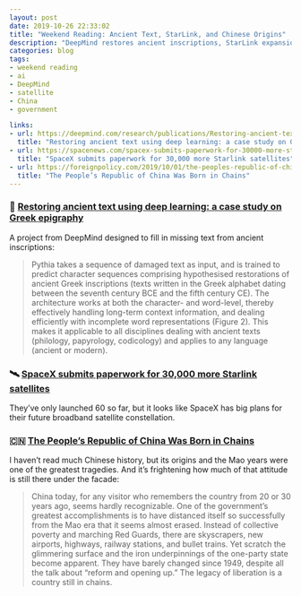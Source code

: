 ```yaml
---
layout: post
date: 2019-10-26 22:33:02
title: "Weekend Reading: Ancient Text, StarLink, and Chinese Origins"
description: "DeepMind restores ancient inscriptions, StarLink expansion, and the origins of Chinese government"
categories: blog
tags:
- weekend reading
- ai
- DeepMind
- satellite
- China
- government

links:
- url: https://deepmind.com/research/publications/Restoring-ancient-text-using-deep-learning-a-case-study-on-Greek-epigraphy
  title: "Restoring ancient text using deep learning: a case study on Greek epigraphy"
- url: https://spacenews.com/spacex-submits-paperwork-for-30000-more-starlink-satellites/
  title: "SpaceX submits paperwork for 30,000 more Starlink satellites"
- url: https://foreignpolicy.com/2019/10/01/the-peoples-republic-of-china-was-born-in-chains/
  title: "The People’s Republic of China Was Born in Chains"
---
```


### 📜 [Restoring ancient text using deep learning: a case study on Greek epigraphy](https://deepmind.com/research/publications/Restoring-ancient-text-using-deep-learning-a-case-study-on-Greek-epigraphy "Restoring ancient text using deep learning")

A project from DeepMind designed to fill in missing text from ancient inscriptions:

> Pythia takes a sequence of damaged text as input, and is trained to predict character sequences comprising hypothesised restorations of ancient Greek inscriptions (texts written in the Greek alphabet dating between the seventh century BCE and the fifth century CE). The architecture works at both the character- and word-level, thereby effectively handling long-term context information, and dealing efficiently with incomplete word representations (Figure 2). This makes it applicable to all disciplines dealing with ancient texts (philology, papyrology, codicology) and applies to any language (ancient or modern).

### 🛰 [SpaceX submits paperwork for 30,000 more Starlink satellites](https://spacenews.com/spacex-submits-paperwork-for-30000-more-starlink-satellites/ "SpaceX submits paperwork for 30,000 more Starlink satellites")

They’ve only launched 60 so far, but it looks like SpaceX has big plans for their future broadband satellite constellation.

### 🇨🇳 [The People’s Republic of China Was Born in Chains](https://foreignpolicy.com/2019/10/01/the-peoples-republic-of-china-was-born-in-chains/ "The People’s Republic of China Was Born in Chains")

I haven’t read much Chinese history, but its origins and the Mao years were one of the greatest tragedies. And it’s frightening how much of that attitude is still there under the facade:

> China today, for any visitor who remembers the country from 20 or 30 years ago, seems hardly recognizable. One of the government’s greatest accomplishments is to have distanced itself so successfully from the Mao era that it seems almost erased. Instead of collective poverty and marching Red Guards, there are skyscrapers, new airports, highways, railway stations, and bullet trains. Yet scratch the glimmering surface and the iron underpinnings of the one-party state become apparent. They have barely changed since 1949, despite all the talk about “reform and opening up.” The legacy of liberation is a country still in chains.
